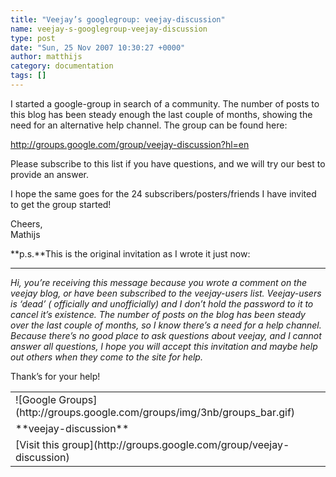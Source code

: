 ```yaml
---
title: "Veejay’s googlegroup: veejay-discussion"
name: veejay-s-googlegroup-veejay-discussion
type: post
date: "Sun, 25 Nov 2007 10:30:27 +0000"
author: matthijs
category: documentation
tags: []
---
```

I started a google-group in search of a community. The number of posts to this blog has been steady enough the last couple of months, showing the need for an alternative help channel. The group can be found here:  

<http://groups.google.com/group/veejay-discussion?hl=en>  

Please subscribe to this list if you have questions, and we will try our best to provide an answer.  

I hope the same goes for the 24 subscribers/posters/friends I have invited to get the group started!  

Cheers,  
Mathijs  

**p.s.**This is the original invitation as I wrote it just now:  


* * *
*Hi, you’re receiving this message because you wrote a comment on the veejay blog, or have been subscribed to the veejay-users list. Veejay-users is ‘dead’ ( officially and unofficially) and I don’t hold the password to it to cancel it’s existence. The number of posts on the blog has been steady over the last couple of months, so I know there’s a need for a help channel. Because there’s no good place to ask questions about veejay, and I cannot answer all questions, I hope you will accept this invitation and maybe help out others when they come to the site for help.*  

Thank’s for your help!  


<table class="c3" border="0" cellspacing="0"><tbody><tr><td>![Google Groups](http://groups.google.com/groups/img/3nb/groups_bar.gif)</td></tr><tr><td class="c1">**veejay-discussion**</td></tr><tr><td class="c2">[Visit this group](http://groups.google.com/group/veejay-discussion)</td></tr></tbody></table>
